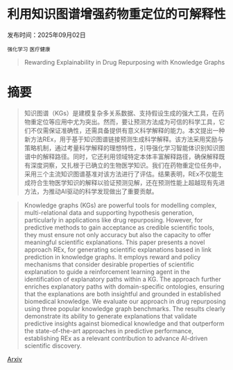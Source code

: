 # 利用知识图谱增强药物重定位的可解释性

发布时间：2025年09月02日

`强化学习` `医疗健康`

> Rewarding Explainability in Drug Repurposing with Knowledge Graphs

# 摘要

> 知识图谱（KGs）是建模复杂多关系数据、支持假设生成的强大工具，在药物重定位等应用中尤为突出。然而，要让预测方法成为可信的科学工具，它们不仅需保证准确性，还需具备提供有意义科学解释的能力。本文提出一种新方法REx，用于基于知识图谱链接预测生成科学解释。该方法采用奖励与策略机制，通过考量科学解释的理想特性，引导强化学习智能体识别知识图谱中的解释路径。同时，它还利用领域特定本体丰富解释路径，确保解释既有深度洞察，又扎根于已确立的生物医学知识。我们在药物重定位任务中，采用三个主流知识图谱基准对该方法进行了评估。结果表明，REx不仅能生成符合生物医学知识的解释以验证预测见解，还在预测性能上超越现有先进方法，为推动AI驱动的科学发现做出了重要贡献。

> Knowledge graphs (KGs) are powerful tools for modelling complex, multi-relational data and supporting hypothesis generation, particularly in applications like drug repurposing. However, for predictive methods to gain acceptance as credible scientific tools, they must ensure not only accuracy but also the capacity to offer meaningful scientific explanations. This paper presents a novel approach REx, for generating scientific explanations based in link prediction in knowledge graphs. It employs reward and policy mechanisms that consider desirable properties of scientific explanation to guide a reinforcement learning agent in the identification of explanatory paths within a KG. The approach further enriches explanatory paths with domain-specific ontologies, ensuring that the explanations are both insightful and grounded in established biomedical knowledge. We evaluate our approach in drug repurposing using three popular knowledge graph benchmarks. The results clearly demonstrate its ability to generate explanations that validate predictive insights against biomedical knowledge and that outperform the state-of-the-art approaches in predictive performance, establishing REx as a relevant contribution to advance AI-driven scientific discovery.

[Arxiv](https://arxiv.org/abs/2509.02276)